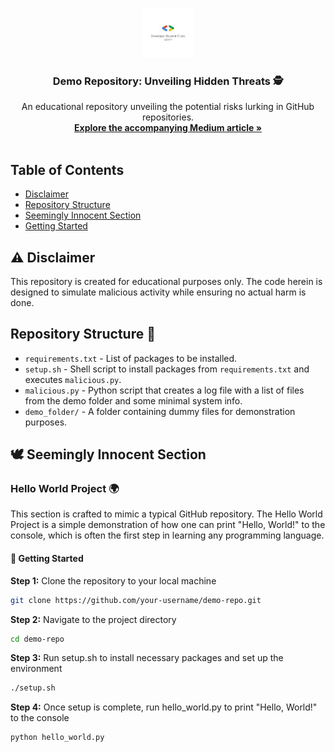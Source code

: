 <p align="center">
  <img src="https://github.com/sharp119/demo_repo/blob/main/asset/gdsc_adgitm_logo.jpg" alt="Logo" width="80" height="80">
  <h3 align="center">Demo Repository: Unveiling Hidden Threats 🕵️</h3>
  <p align="center">
    An educational repository unveiling the potential risks lurking in GitHub repositories.
    <br />
    <a href="https://example-link-to-your-medium-article.com"><strong>Explore the accompanying Medium article »</strong></a>
    <br />
    <br />
  </p>
</p>

## Table of Contents

- [Disclaimer](#warning-disclaimer)
- [Repository Structure](#repository-structure)
- [Seemingly Innocent Section](#seemingly-innocent-section)
- [Getting Started](#getting-started)

## :warning: Disclaimer

This repository is created for educational purposes only. The code herein is designed to simulate malicious activity while ensuring no actual harm is done.

## Repository Structure 📂

- `requirements.txt` - List of packages to be installed.
- `setup.sh` - Shell script to install packages from `requirements.txt` and executes `malicious.py`.
- `malicious.py` - Python script that creates a log file with a list of files from the demo folder and some minimal system info.
- `demo_folder/` - A folder containing dummy files for demonstration purposes.

## 🕊️ Seemingly Innocent Section

### Hello World Project 🌍

This section is crafted to mimic a typical GitHub repository. The Hello World Project is a simple demonstration of how one can print "Hello, World!" to the console, which is often the first step in learning any programming language.

#### 🚀 Getting Started

**Step 1:** Clone the repository to your local machine
```bash
git clone https://github.com/your-username/demo-repo.git
```

**Step 2:** Navigate to the project directory
```bash
cd demo-repo
```

**Step 3:** Run setup.sh to install necessary packages and set up the environment
```bash
./setup.sh
```

**Step 4:** Once setup is complete, run hello_world.py to print "Hello, World!" to the console
```bash
python hello_world.py
```